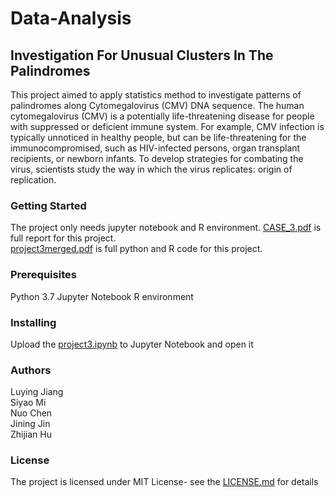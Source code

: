 # Data-Analysis
## Investigation For Unusual Clusters In The Palindromes
This project aimed to apply statistics method to investigate patterns of palindromes along Cytomegalovirus (CMV) DNA sequence. The human cytomegalovirus (CMV) is a potentially life-threatening disease for people with suppressed or deficient immune system. For example, CMV infection is typically unnoticed in healthy people, but can be life-threatening for the immunocompromised, such as HIV-infected persons, organ transplant recipients, or newborn infants. To develop strategies for combating the virus, scientists study the way in which the virus replicates: origin of replication.

### Getting Started
The project only needs jupyter notebook and R environment. 
[CASE_3.pdf](CASE_3.pdf) is full report for this project.  
[project3merged.pdf](project3merged.pdf) is full python and R code for this project.

### Prerequisites
Python 3.7
Jupyter Notebook
R environment

### Installing
Upload the [project3.ipynb](project3.ipynb) to Jupyter Notebook and open it

### Authors
Luying Jiang  
Siyao Mi  
Nuo Chen   
Jining Jin  
Zhijian Hu

### License
The project is licensed under MIT License- see the [LICENSE.md](/..LICENSE.md) for details

